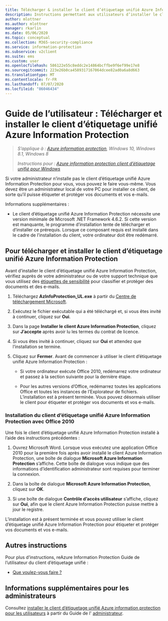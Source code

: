 ```yaml
---
title: Télécharger & installer le client d’étiquetage unifié Azure Information Protection
description: Instructions permettant aux utilisateurs d’installer le client d’étiquetage unifié Azure Information Protection pour Windows, afin que vous puissiez classer et protéger vos documents et e-mails.
author: mlottner
ms.author: mlottner
manager: rkarlin
ms.date: 05/06/2020
ms.topic: conceptual
ms.collection: M365-security-compliance
ms.service: information-protection
ms.subservice: v2client
ms.suite: ems
ms.custom: user
ms.openlocfilehash: 586122e55c8eddc2e14864bcffbe9f6ef99e17e8
ms.sourcegitcommit: 223e26b0ca4589317167064dcee82ad0a6a8d663
ms.translationtype: MT
ms.contentlocale: fr-FR
ms.lasthandoff: 07/07/2020
ms.locfileid: "86046434"
---
```

# <a name="user-guide-download-and-install-the-azure-information-protection-unified-labeling-client"></a>Guide de l’utilisateur : Télécharger et installer le client d’étiquetage unifié Azure Information Protection

>*S’applique à : [Azure information protection](https://azure.microsoft.com/pricing/details/information-protection), Windows 10, Windows 8.1, Windows 8*
>
> *Instructions pour : [Azure information protection client d’étiquetage unifié pour Windows](../faqs.md#whats-the-difference-between-the-azure-information-protection-classic-and-unified-labeling-clients)*

Si votre administrateur n’installe pas le client d’étiquetage unifié Azure Information Protection pour vous, vous pouvez le faire vous-même. Vous devez être un administrateur local de votre PC pour installer ce client, de sorte qu’il puisse étiqueter et protéger vos documents et vos e-mails.

Informations supplémentaires :

- Le client d’étiquetage unifié Azure Information Protection nécessite une version minimale de Microsoft .NET Framework 4.6.2. Si cette version est manquante, le programme d’installation tente de télécharger et d’installer ce prérequis. Lorsque ce composant requis est installé dans le cadre de l’installation du client, votre ordinateur doit être redémarré.


## <a name="to-download-and-install-the-azure-information-protection-unified-labeling-client"></a>Pour télécharger et installer le client d’étiquetage unifié Azure Information Protection

Avant d’installer le client d’étiquetage unifié Azure Information Protection, vérifiez auprès de votre administrateur ou de votre support technique que vous utilisez des [étiquettes de sensibilité](https://docs.microsoft.com/microsoft-365/compliance/sensitivity-labels) pour classifier et protéger des documents et des e-mails.

1. Téléchargez **AzInfoProtection_UL.exe** à partir du [Centre de téléchargement Microsoft](https://www.microsoft.com/download/details.aspx?id=53018).

2. Exécutez le fichier exécutable qui a été téléchargé et, si vous êtes invité à continuer, cliquez sur **Oui**.

3. Dans la page **Installer le client Azure Information Protection**, cliquez sur **J’accepte** après avoir lu les termes du contrat de licence.

4. Si vous êtes invité à continuer, cliquez sur **Oui** et attendez que l’installation se termine.

6. Cliquez sur **Fermer**. Avant de commencer à utiliser le client d’étiquetage unifié Azure Information Protection :

    - Si votre ordinateur exécute Office 2010, redémarrez votre ordinateur et passez à la section suivante pour la dernière étape.    
        
    - Pour les autres versions d’Office, redémarrez toutes les applications Office et toutes les instances de l’Explorateur de fichiers. L’installation est à présent terminée. Vous pouvez désormais utiliser le client pour étiqueter et protéger vos documents et vos e-mails.

### <a name="installing-the-azure-information-protection-unified-labeling-client-with-office-2010"></a>Installation du client d’étiquetage unifié Azure Information Protection avec Office 2010

Une fois le client d’étiquetage unifié Azure Information Protection installé à l’aide des instructions précédentes :

1. Ouvrez Microsoft Word. Lorsque vous exécutez une application Office 2010 pour la première fois après avoir installé le client Azure Information Protection, une boîte de dialogue **Microsoft Azure Information Protection** s’affiche. Cette boîte de dialogue vous indique que des informations d’identification administrateur sont requises pour terminer la connexion.

2. Dans la boîte de dialogue **Microsoft Azure Information Protection**, cliquez sur **OK**.

3. Si une boîte de dialogue **Contrôle d’accès utilisateur** s’affiche, cliquez sur **Oui**, afin que le client Azure Information Protection puisse mettre à jour le registre.

L’installation est à présent terminée et vous pouvez utiliser le client d’étiquetage unifié Azure Information Protection pour étiqueter et protéger vos documents et vos e-mails.

## <a name="other-instructions"></a>Autres instructions    
Pour plus d’instructions, reAzure Information Protection Guide de l’utilisateur du client d’étiquetage unifié :

- [Que voulez-vous faire ?](clientv2-user-guide.md#what-do-you-want-to-do)

## <a name="additional-information-for-administrators"></a>Informations supplémentaires pour les administrateurs    
Consultez [installer le client d’étiquetage unifié Azure information protection pour les utilisateurs](clientv2-admin-guide-install.md) à partir du Guide de l' [administrateur](clientv2-admin-guide.md).

